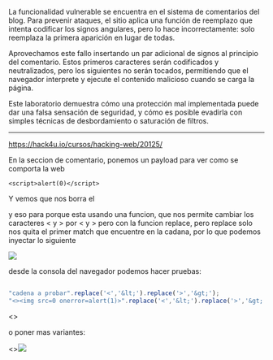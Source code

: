 La funcionalidad vulnerable se encuentra en el sistema de comentarios del blog. Para prevenir ataques, el sitio aplica una función de reemplazo que intenta codificar los signos angulares, pero lo hace incorrectamente: solo reemplaza la primera aparición en lugar de todas.

Aprovechamos este fallo insertando un par adicional de signos al principio del comentario. Estos primeros caracteres serán codificados y neutralizados, pero los siguientes no serán tocados, permitiendo que el navegador interprete y ejecute el contenido malicioso cuando se carga la página.

Este laboratorio demuestra cómo una protección mal implementada puede dar una falsa sensación de seguridad, y cómo es posible evadirla con simples técnicas de desbordamiento o saturación de filtros.

-----

https://hack4u.io/cursos/hacking-web/20125/

En la seccion de comentario, ponemos un payload para ver como se comporta la web

```
<script>alert(0)</script>
```

Y vemos que nos borra el </script>

y eso para porque esta usando una funcion, que nos permite cambiar los caracteres < y > por &lt; y &gt; pero con la funcion replace, pero replace solo nos quita el primer match que encuentre en la cadana, por lo que podemos inyectar lo siguiente

![](Pasted%20image%2020250709111741.png)

desde la consola del navegador podemos hacer pruebas:

```javascript

"cadena a probar".replace('<','&lt;').replace('>','&gt;');
"<><img src=0 onerror=alert(1)>".replace('<','&lt;').replace('>','&gt;');
```

<><script>alert(0)</script>

o poner mas variantes:

<><img src=0 onerror=alert(0)>